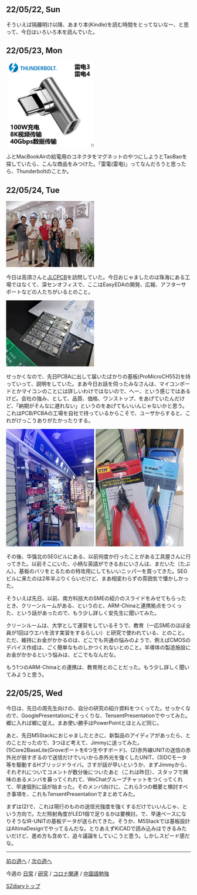 ## 22/05/22, Sun

そういえば隔離明け以降、あまり本(Kindle)を読む時間をとってないなー、と思って、今日はいろいろ本を読んでいた。


## 22/05/23, Mon

<img src="https://github.com/akita11/SZdiary/blob/main/diary/photo/2022-05-23_16.55.26.png" width="240px">

ふとMacBookAirの給電用のコネクタをマグネットのやつにしようとTaoBaoを探していたら、こんな商品をみつけた。「雷電(雷电)」ってなんだろうと思ったら、Thunderboltのことか。


## 22/05/24, Tue

<img src="https://github.com/akita11/SZdiary/blob/main/diary/photo/2022-05-24_12.00.00.jpg" width="240px">

今日は高須さんと[JLCPCB](https://www.jlcpcb.com)を訪問していた。今日おじゃましたのは珠海にある工場ではなくて、深センオフィスで、ここはEasyEDAの開発、広報、アフターサポートなどの人たちがいるとのこと。

<img src="https://github.com/akita11/SZdiary/blob/main/diary/photo/2022-05-24_11.00.00.jpg" width="240px">

せっかくなので、先日PCBAに出して届いたばかりの基板(ProMicroCH552)を持っていって、説明をしていた。まあ今日お話を伺ったみなさんは、マイコンボードとかマイコンのことには詳しいわけではないので、へー、という感じではあるけど。会社の強み、として、品質、価格、ワンストップ、をあげていたんだけど、「納期がそんなに遅れない」というのをあげてもいいんじゃないかと思う。これはPCB/PCBAの工場を自社で持っているからこそで、ユーザからすると、これがけっこうありがたかったりする。

<img src="https://github.com/akita11/SZdiary/blob/main/diary/photo/2022-05-24_13.43.47.jpg" width="240px">

<img src="https://github.com/akita11/SZdiary/blob/main/diary/photo/2022-05-24_13.43.43.jpg" width="240px">

その後、华强北のSEGビルにある、以前何度か行ったことがある工具屋さんに行ってきた。以前そこにいた、小柄な英語ができるおにいさんは、まだいた（たぶん）。基板のバリをとるための特攻用にしてもいいニッパーを買ってきた。SEGビルに来たのは2年半ぶりくらいだけど、まあ相変わらずの雰囲気で懐かしかった。

そういえば先日、以前、南方科技大のSMEの紹介のスライドをみせてもらったとき、クリーンルームがある、というのと、ARM-Chinaと連携拠点をつくった、という話があったので、もう少し詳しく安先生に聞いてみた。

クリーンルームは、大学として運営をしているそうで、教育（一応SMEのほぼ全員が1回はウエハを流す実習をするらしい）と研究で使われている、とのこと。ただ、維持にお金がかかるのは、どこでも共通の悩みのようで、例えばCMOSのデバイス作成は、ごく簡単なものしかつくれないとのこと。半導体の製造施設にお金がかかるという悩みは、どこでもなんだな。

もう1つのARM-Chinaとの連携は、教育用とのことだった。もう少し詳しく聞いてみようと思う。


## 22/05/25, Wed

今日は、先日の周先生向けの、自分の研究の紹介資料をつくってた。せっかくなので、GooglePresentationにそっくりな、TensentPresentationでやってみた。郷に入れば郷に従え。まあ使い勝手はPowerPointとほとんど同じ。

あと、先日M5Stackにおじゃましたときに、新製品のアイディアがあったら、とのことだったので、3つほど考えて、Jimmyに送ってみた。(1)Core2BaseLite(Groveポートを6つ生やすボード)、(2)赤外線UNITの送信の赤外光が弱すぎるので送信だけでいいから赤外光を強くしたUNIT、(3)DCモータ等を駆動するHブリッジドライバ。さすが話が早いというか、まずJimmyから、それぞれについてコメントが数分後についたあと（これは昨日）、スタッフで興味のあるメンバを募ってくれれて、WeChatグループチャットをつくってくれて、早速個別に話が始まった。そのメンバ向けに、これら3つの概要と検討すべき事項を、これもTensentPresentationでまとめてみた。

まずは(2)で、これは現行のものの送信光強度を強くするだけでいいんじゃ、という方向で。ただ照射角度がLED1個で足りるかは要検討。で、早速ベースになりそうなIR-UNITの基板データが送られてきた。そうか、M5Stackでは基板設計はAltimaDesignでやってるんだな。とりあえずKiCADで読み込みはできるみたいだけど、進め方も含めて、追々議論をしていこうと思う。しかしスピード感だな。

***

[前の週へ](2205-3.md) /
[次の週へ](2205-5.md)

今週の
[日常](../diary/2205-4.md) /
[研究](../research/2205-4.md) /
[コロナ関連](../covid19/2205-4.md) / 
[中国語勉強](../chinese/2205-4.md)

[SZdiaryトップ](../../README.md)
